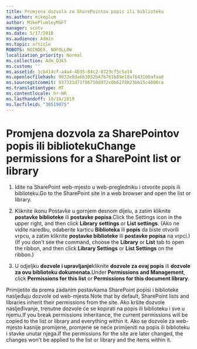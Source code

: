 ```yaml
---
title: Promjena dozvola za SharePointov popis ili biblioteku
ms.author: mikeplum
author: MikePlumleyMSFT
manager: scotv
ms.date: 5/17/2018
ms.audience: Admin
ms.topic: article
ROBOTS: NOINDEX, NOFOLLOW
localization_priority: Normal
ms.collection: Adm_O365
ms.custom: ''
ms.assetid: 1cb414cf-a4a4-4b35-84c2-0723cf5c5a14
ms.openlocfilehash: 9033e8da6b3032b47b761b89e18af643100afaa0
ms.sourcegitcommit: 037331d71f06750d972c0b6278b23bb15c4806ca
ms.translationtype: MT
ms.contentlocale: hr-HR
ms.lasthandoff: 10/18/2019
ms.locfileid: "36519075"
---
```

# <a name="change-permissions-for-a-sharepoint-list-or-library"></a><span data-ttu-id="b0e24-102">Promjena dozvola za SharePointov popis ili biblioteku</span><span class="sxs-lookup"><span data-stu-id="b0e24-102">Change permissions for a SharePoint list or library</span></span>

1. <span data-ttu-id="b0e24-103">Idite na SharePoint web-mjesto u web-pregledniku i otvorite popis ili biblioteku.</span><span class="sxs-lookup"><span data-stu-id="b0e24-103">Go to the SharePoint site in a web browser and open the list or library.</span></span>
    
2. <span data-ttu-id="b0e24-104">Kliknite ikonu Postavke u gornjem desnom dijelu, a zatim kliknite **postavke biblioteke** ili **postavke popisa**.</span><span class="sxs-lookup"><span data-stu-id="b0e24-104">Click the Settings icon in the upper right, and then click **Library settings** or **List settings**.</span></span> <span data-ttu-id="b0e24-105">(Ako ne vidite naredbu, odaberite karticu **Biblioteka** ili **popis** da biste otvorili vrpcu, a zatim kliknite **postavke biblioteke** ili **postavke popisa** na vrpci.)</span><span class="sxs-lookup"><span data-stu-id="b0e24-105">(If you don't see the command, choose the **Library** or **List** tab to open the ribbon, and then click **Library Settings** or **List Settings** on the ribbon.)</span></span> 
    
3. <span data-ttu-id="b0e24-106">U odjeljku **dozvole i upravljanje**kliknite **dozvole za ovaj popis** ili **dozvole za ovu biblioteku dokumenata**.</span><span class="sxs-lookup"><span data-stu-id="b0e24-106">Under **Permissions and Management**, click **Permissions for this list** or **Permissions for this document library**.</span></span>
    
<span data-ttu-id="b0e24-107">Primijetite da prema zadanim postavkama SharePoint popisi i biblioteke nasljeđuju dozvole od web-mjesta.</span><span class="sxs-lookup"><span data-stu-id="b0e24-107">Note that by default, SharePoint lists and libraries inherit their permissions from the site.</span></span> <span data-ttu-id="b0e24-108">Ako kršite dozvole nasljeđivanje, trenutne dozvole će se kopirati na popis ili biblioteku i sve u njemu.</span><span class="sxs-lookup"><span data-stu-id="b0e24-108">If you break permissions inheritance, the current permissions will be copied to the list or library and everything within it.</span></span> <span data-ttu-id="b0e24-109">Ako se dozvole za web-mjesto kasnije promijene, promjene se neće primijeniti na popis ili biblioteku i stavke unutar njega.</span><span class="sxs-lookup"><span data-stu-id="b0e24-109">If the permissions for the site are later changed, the changes won't be applied to the list or library and the items within it.</span></span>
  

